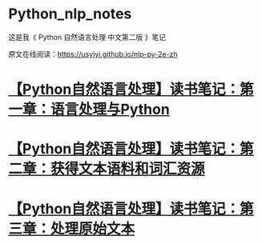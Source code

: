 # Python_nlp_notes
这是我《 Python 自然语言处理 中文第二版 》笔记

原文在线阅读：https://usyiyi.github.io/nlp-py-2e-zh

# [【Python自然语言处理】读书笔记：第一章：语言处理与Python](https://github.com/JackKuo666/Python_nlp_notes/blob/master/%E3%80%90Python%E8%87%AA%E7%84%B6%E8%AF%AD%E8%A8%80%E5%A4%84%E7%90%86%E3%80%91%E8%AF%BB%E4%B9%A6%E7%AC%94%E8%AE%B0%EF%BC%9A%E7%AC%AC%E4%B8%80%E7%AB%A0%EF%BC%9A%E8%AF%AD%E8%A8%80%E5%A4%84%E7%90%86%E4%B8%8EPython.md)

# [【Python自然语言处理】读书笔记：第二章：获得文本语料和词汇资源](https://github.com/JackKuo666/Python_nlp_notes/blob/master/%E3%80%90Python%E8%87%AA%E7%84%B6%E8%AF%AD%E8%A8%80%E5%A4%84%E7%90%86%E3%80%91%E8%AF%BB%E4%B9%A6%E7%AC%94%E8%AE%B0%EF%BC%9A%E7%AC%AC%E4%BA%8C%E7%AB%A0%EF%BC%9A%E8%8E%B7%E5%BE%97%E6%96%87%E6%9C%AC%E8%AF%AD%E6%96%99%E5%92%8C%E8%AF%8D%E6%B1%87%E8%B5%84%E6%BA%90.md)

# [【Python自然语言处理】读书笔记：第三章：处理原始文本](https://github.com/JackKuo666/Python_nlp_notes/blob/master/%E3%80%90Python%E8%87%AA%E7%84%B6%E8%AF%AD%E8%A8%80%E5%A4%84%E7%90%86%E3%80%91%E8%AF%BB%E4%B9%A6%E7%AC%94%E8%AE%B0%EF%BC%9A%E7%AC%AC%E4%B8%89%E7%AB%A0%EF%BC%9A%E5%A4%84%E7%90%86%E5%8E%9F%E5%A7%8B%E6%96%87%E6%9C%AC.ipynb)

